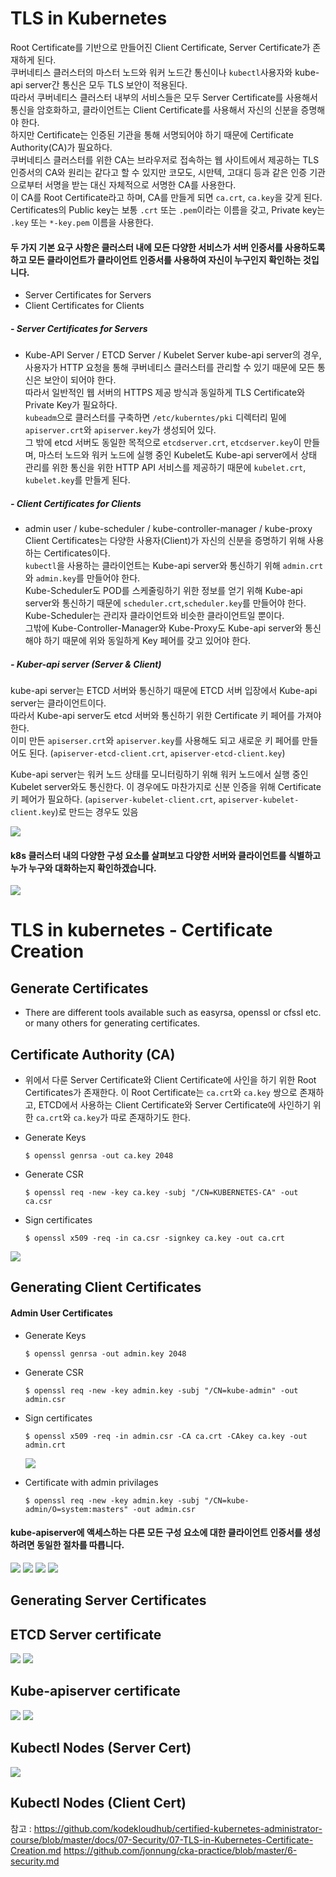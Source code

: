 # TLS in Kubernetes
Root Certificate를 기반으로 만들어진 Client Certificate, Server Certificate가 존재하게 된다.   
쿠버네티스 클러스터의 마스터 노드와 워커 노드간 통신이나 `kubectl`사용자와 kube-api server간 통신은 모두 TLS 보안이 적용된다.   
따라서 쿠버네티스 클러스터 내부의 서비스들은 모두 Server Certificate를 사용해서 통신을 암호화하고, 클라이언트는 Client Certificate를 사용해서 자신의 신분을 증명해야 한다.  
하지만 Certificate는 인증된 기관을 통해 서명되어야 하기 때문에 Certificate Authority(CA)가 필요하다.  
쿠버네티스 클러스터를 위한 CA는 브라우저로 접속하는 웹 사이트에서 제공하는 TLS 인증서의 CA와 원리는 같다고 할 수 있지만 코모도, 시만텍, 고대디 등과 같은 인증 기관으로부터 서명을 받는 대신 자체적으로 서명한 CA를 사용한다.   
이 CA를 Root Certificate라고 하며, CA를 만들게 되면 `ca.crt`, `ca.key`을 갖게 된다.  
Certificates의 Public key는 보통 `.crt` 또는 `.pem`이라는 이름을 갖고, Private key는 `.key` 또는 `*-key.pem` 이름을 사용한다.  


#### 두 가지 기본 요구 사항은 클러스터 내에 모든 다양한 서비스가 서버 인증서를 사용하도록하고 모든 클라이언트가 클라이언트 인증서를 사용하여 자신이 누구인지 확인하는 것입니다.
- Server Certificates for Servers
- Client Certificates for Clients

##### - Server Certificates for Servers
- Kube-API Server / ETCD Server / Kubelet Server
kube-api server의 경우, 사용자가 HTTP 요청을 통해 쿠버네티스 클러스터를 관리할 수 있기 때문에 모든 통신은 보안이 되어야 한다.   
따라서 일반적인 웹 서버의 HTTPS 제공 방식과 동일하게 TLS Certificate와 Private Key가 필요하다.  
`kubeadm`으로 클러스터를 구축하면 `/etc/kuberntes/pki` 디렉터리 밑에 `apiserver.crt`와 `apiserver.key`가 생성되어 있다.   
그 밖에 etcd 서버도 동일한 목적으로 `etcdserver.crt`, `etcdserver.key`이 만들며, 마스터 노드와 워커 노드에 실행 중인 Kubelet도 Kube-api server에서 
상태 관리를 위한 통신을 위한 HTTP API 서비스를 제공하기 때문에 `kubelet.crt`, `kubelet.key`를 만들게 된다.   

##### - Client Certificates for Clients
- admin user / kube-scheduler / kube-controller-manager / kube-proxy
Client Certificates는 다양한 사용자(Client)가 자신의 신분을 증명하기 위해 사용하는 Certificates이다.   
`kubectl`을 사용하는 클라이언트는 Kube-api server와 통신하기 위해 `admin.crt`와 `admin.key`를 만들어야 한다.   
Kube-Scheduler도 POD를 스케줄링하기 위한 정보를 얻기 위해 Kube-api server와 통신하기 때문에 `scheduler.crt`,`scheduler.key`를 만들어야 한다. 
Kube-Scheduler는 관리자 클라이언트와 비슷한 클라이언트일 뿐이다.   
그밖에 Kube-Controller-Manager와 Kube-Proxy도 Kube-api server와 통신해야 하기 때문에 위와 동일하게 Key 페어를 갖고 있어야 한다. 

##### - Kuber-api server (Server & Client)
kube-api server는 ETCD 서버와 통신하기 때문에 ETCD 서버 입장에서 Kube-api server는 클라이언트이다.   
따라서 Kube-api server도 etcd 서버와 통신하기 위한 Certificate 키 페어를 가져야 한다.  
이미 만든 `apiserser.crt`와 `apiserver.key`를 사용해도 되고 새로운 키 페어를 만들어도 된다. (`apiserver-etcd-client.crt`, `apiserver-etcd-client.key`)  

Kube-api server는 워커 노드 상태를 모니터링하기 위해 워커 노드에서 실행 중인 Kubelet server와도 통신한다. 
이 경우에도 마찬가지로 신분 인증을 위해 Certificate 키 페어가 필요하다. (`apiserver-kubelet-client.crt`, `apiserver-kubelet-client.key`)로 만드는 경우도 있음 


  <img src = https://github.com/kodekloudhub/certified-kubernetes-administrator-course/blob/master/images/tls.PNG>
  
  
#### k8s 클러스터 내의 다양한 구성 요소를 살펴보고 다양한 서버와 클라이언트를 식별하고 누가 누구와 대화하는지 확인하겠습니다.

  <img src = https://github.com/kodekloudhub/certified-kubernetes-administrator-course/blob/master/images/certs.PNG>
  

# TLS in kubernetes - Certificate Creation


## Generate Certificates
- There are different tools available such as easyrsa, openssl or cfssl etc. or many others for generating certificates.

## Certificate Authority (CA)
- 위에서 다룬 Server Certificate와 Client Certificate에 사인을 하기 위한 Root Certificates가 존재한다.
  이 Root Certificate는 `ca.crt`와 `ca.key` 쌍으로 존재하고, ETCD에서 사용하는 Client Certificate와 Server Certificate에 사인하기 위한 `ca.crt`와 `ca.key`가 따로 존재하기도 한다. 

- Generate Keys
  ```
  $ openssl genrsa -out ca.key 2048
  ```
- Generate CSR
  ```
  $ openssl req -new -key ca.key -subj "/CN=KUBERNETES-CA" -out ca.csr
  ```
- Sign certificates
  ```
  $ openssl x509 -req -in ca.csr -signkey ca.key -out ca.crt
  ```
 
 <img src = https://github.com/kodekloudhub/certified-kubernetes-administrator-course/blob/master/images/ca1.PNG>
 
## Generating Client Certificates

#### Admin User Certificates

- Generate Keys
  ```
  $ openssl genrsa -out admin.key 2048
  ```
- Generate CSR
  ```
  $ openssl req -new -key admin.key -subj "/CN=kube-admin" -out admin.csr
  ```
- Sign certificates
  ```
  $ openssl x509 -req -in admin.csr -CA ca.crt -CAkey ca.key -out admin.crt
  ```
  
  <img src = https://github.com/kodekloudhub/certified-kubernetes-administrator-course/blob/master/images/ca2.PNG>
  
- Certificate with admin privilages
  ```
  $ openssl req -new -key admin.key -subj "/CN=kube-admin/O=system:masters" -out admin.csr
  ```
  
#### kube-apiserver에 액세스하는 다른 모든 구성 요소에 대한 클라이언트 인증서를 생성하려면 동일한 절차를 따릅니다.

  <img src = https://github.com/kodekloudhub/certified-kubernetes-administrator-course/blob/master/images/crt1.PNG>
  
  <img src = https://github.com/kodekloudhub/certified-kubernetes-administrator-course/blob/master/images/crt2.PNG>
  
  <img src = https://github.com/kodekloudhub/certified-kubernetes-administrator-course/blob/master/images/crt3.PNG>
   
  <img src = https://github.com/kodekloudhub/certified-kubernetes-administrator-course/blob/master/images/crt4.PNG>
  
## Generating Server Certificates

## ETCD Server certificate

  <img src = https://github.com/kodekloudhub/certified-kubernetes-administrator-course/blob/master/images/etc1.PNG>
  
  <img src = https://github.com/kodekloudhub/certified-kubernetes-administrator-course/blob/master/images/etc2.PNG>
  
## Kube-apiserver certificate

  <img src = https://github.com/kodekloudhub/certified-kubernetes-administrator-course/blob/master/images/api1.PNG>
  
  <img src = https://github.com/kodekloudhub/certified-kubernetes-administrator-course/blob/master/images/api2.PNG>
  
## Kubectl Nodes (Server Cert)

   <img src = https://github.com/kodekloudhub/certified-kubernetes-administrator-course/blob/master/images/kctl1.PNG>
   
## Kubectl Nodes (Client Cert)

   <igm src = https://github.com/kodekloudhub/certified-kubernetes-administrator-course/blob/master/images/kctl2.PNG>
   
참고 : https://github.com/kodekloudhub/certified-kubernetes-administrator-course/blob/master/docs/07-Security/07-TLS-in-Kubernetes-Certificate-Creation.md
https://github.com/jonnung/cka-practice/blob/master/6-security.md
 
  
 
